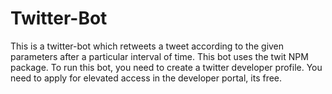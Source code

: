# Twitter-Bot

This is a twitter-bot which retweets a tweet according to the given parameters after a particular interval of time. This bot uses the twit NPM package. 
To run this bot, you need to create a twitter developer profile. You need to apply for elevated access in the developer portal, its free.
